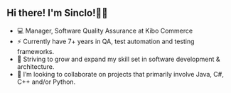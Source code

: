 ## Hi there! I'm Sinclo!👋🏾

- 💻 Manager, Software Quality Assurance at Kibo Commerce
- ⚡ Currently have 7+ years in QA, test automation and testing frameworks.
- 🌱 Striving to grow and expand my skill set in software development & architecture.
- 🍎 I’m looking to collaborate on projects that primarily involve Java, C#, C++ and/or Python. 
